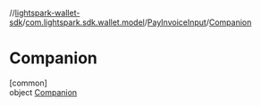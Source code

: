 //[lightspark-wallet-sdk](../../../../index.md)/[com.lightspark.sdk.wallet.model](../../index.md)/[PayInvoiceInput](../index.md)/[Companion](index.md)

# Companion

[common]\
object [Companion](index.md)
